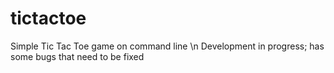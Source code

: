# tictactoe
Simple Tic Tac Toe game on command line \n
Development in progress; has some bugs that need to be fixed
